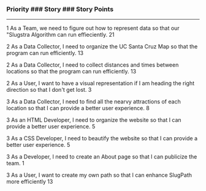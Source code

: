 ### Priority    ### Story   ### Story Points
<hr>

1   As a Team, we need to figure out how to represent data so that our "Slugstra Algorithm can run effieciently. 21

2   As a Data Collector, I need to organize the UC Santa Cruz Map so that the program can run efficiently. 13

2   As a Data Collector, I need to collect distances and times between locations so that the program can run efficiently. 13

2   As a User, I want to have a visual representation if I am heading the right direction so that I don't get lost. 3

3   As a Data Collector, I need to find all the nearvy attractions of each location so that I can provide a better user experience. 8

3   As an HTML Developer, I need to organize the website so that I can provide a better user experience. 5

3   As a CSS Developer, I need to beautify the website so that I can provide a better user experience. 5

3   As a Developer, I need to create an About page so that I can publicize the team. 1

3   As a User, I want to create my own path so that I can enhance SlugPath more efficiently 13

